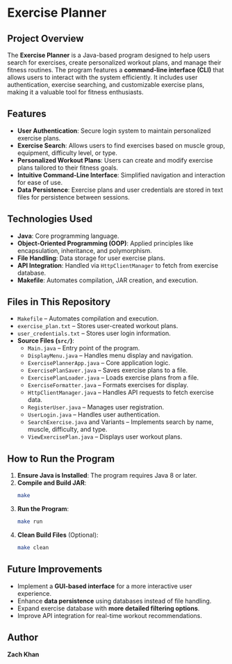 # Exercise Planner

## Project Overview
The **Exercise Planner** is a Java-based program designed to help users search for exercises, create personalized workout plans, and manage their fitness routines. The program features a **command-line interface (CLI)** that allows users to interact with the system efficiently. It includes user authentication, exercise searching, and customizable exercise plans, making it a valuable tool for fitness enthusiasts.

## Features
- **User Authentication**: Secure login system to maintain personalized exercise plans.
- **Exercise Search**: Allows users to find exercises based on muscle group, equipment, difficulty level, or type.
- **Personalized Workout Plans**: Users can create and modify exercise plans tailored to their fitness goals.
- **Intuitive Command-Line Interface**: Simplified navigation and interaction for ease of use.
- **Data Persistence**: Exercise plans and user credentials are stored in text files for persistence between sessions.

## Technologies Used
- **Java**: Core programming language.
- **Object-Oriented Programming (OOP)**: Applied principles like encapsulation, inheritance, and polymorphism.
- **File Handling**: Data storage for user exercise plans.
- **API Integration**: Handled via `HttpClientManager` to fetch from exercise database.
- **Makefile**: Automates compilation, JAR creation, and execution.

## Files in This Repository
- `Makefile` – Automates compilation and execution.
- `exercise_plan.txt` – Stores user-created workout plans.
- `user_credentials.txt` – Stores user login information.
- **Source Files (`src/`)**:
  - `Main.java` – Entry point of the program.
  - `DisplayMenu.java` – Handles menu display and navigation.
  - `ExercisePlannerApp.java` – Core application logic.
  - `ExercisePlanSaver.java` – Saves exercise plans to a file.
  - `ExercisePlanLoader.java` – Loads exercise plans from a file.
  - `ExerciseFormatter.java` – Formats exercises for display.
  - `HttpClientManager.java` – Handles API requests to fetch exercise data.
  - `RegisterUser.java` – Manages user registration.
  - `UserLogin.java` – Handles user authentication.
  - `SearchExercise.java` and Variants – Implements search by name, muscle, difficulty, and type.
  - `ViewExercisePlan.java` – Displays user workout plans.

## How to Run the Program
1. **Ensure Java is Installed**: The program requires Java 8 or later.
2. **Compile and Build JAR**:
   ```bash
   make
   ```
3. **Run the Program**:
   ```bash
   make run
   ```
4. **Clean Build Files** (Optional):
   ```bash
   make clean
   ```

## Future Improvements
- Implement a **GUI-based interface** for a more interactive user experience.
- Enhance **data persistence** using databases instead of file handling.
- Expand exercise database with **more detailed filtering options**.
- Improve API integration for real-time workout recommendations.

## Author
**Zach Khan**

